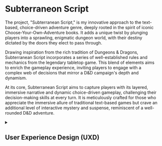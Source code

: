 # Subterraneon Script

The project, "Subterranean Script," is my innovative approach to the text-based, choice-driven adventure genre, deeply rooted in the spirit of iconic Choose-Your-Own-Adventure books. It adds a unique twist by plunging players into a sprawling, enigmatic dungeon world, with their destiny dictated by the doors they elect to pass through.

Drawing inspiration from the rich tradition of Dungeons & Dragons, Subterranean Script incorporates a series of well-established rules and mechanics from the legendary tabletop game. This blend of elements aims to enrich the gameplay experience, inviting players to engage with a complex web of decisions that mirror a D&D campaign's depth and dynamism.

At its core, Subterranean Script aims to capture players with its layered, immersive narrative and dynamic choice-driven gameplay, challenging their decision-making skills at every turn. It is meticulously crafted for those who appreciate the immersive allure of traditional text-based games but crave an additional level of interactive mystery and suspense, reminiscent of a well-rounded D&D adventure.

<details>
<summary><h2>User Experience Design (UXD)</h2></summary>

<details>
<summary><h3>Strategy</h3></summary>

<details>
<summary><h4>User Stories</h4></summary>

##### First Time Visitor Goals #####
##### Understanding Gameplay: #####
As a First Time user, I want to easily understand the main concept of the game and its gameplay mechanics.
##### Navigating Commands: #####
As a First Time user, I want to be able to effortlessly navigate through the game commands and decision-making processes.
##### Experiencing Narrative: #####
As a First Time user, I want to experience a compelling introduction to the game world and its narrative.

##### Returning Visitor Goals #####
##### Exploring New Content: #####
As a Returning user, I want to find and explore new paths, narratives, and experiences within the game that deepen my immersion.
##### Understanding Consequences: #####
As a Returning user, I want to see the consequences of my previous choices and understand how they shape my current gameplay.
##### Varied Experiences: #####
As a Returning user, I want the ability to reset the game or make different decisions, enabling varied experiences and outcomes.

#### Frequent Visitor Goals ####
##### Ongoing Adventure: #####
As a Frequent user, I want to continue my ongoing adventure, with the game storing my progress.
##### Updates and Developments: #####
As a Frequent user, I want to see if there are any new updates or developments in the game’s narrative or mechanics.
##### Social Interaction: #####
As a Frequent user, I want to share my gaming experience with others or compare my decisions and game outcomes with them.
</details>

<details>

<summary><h4>CLI Owner Goals</h4></summary>

##### Engaging Gameplay: #####
As a Command Line Application Owner, I want to offer an intuitive and immersive text-based adventure game that engages users and draws them into its narrative world.
##### User Notification: #####
As a Command Line Application Owner, I want to notify users of new game content or changes, keeping them interested and up-to-date.
##### Gathering Feedback: #####
As a Command Line Application Owner, I want to gather user feedback and experiences, which can be used to refine and expand the game.
##### Community Building: #####
As a Command Line Application Owner, I want to build a community of engaged players who are invested in the game's world and narrative.
##### Showcasing Creativity: #####
As a Command Line Application Owner, I want to be able to showcase the creative team behind the game, to promote their work and foster a deeper connection with the player base.
</details>

<details>
<summary><h4>Strategy Tradeoffs</h4></summary>

![Subterranean Script Tradeoff Table](assets/images/readme/uxd/strategy/subterranean_scipt_strategy-tradeoffs-table.png)

![Subterranean Script Tradeoff_Graph](assets/images/readme/uxd/strategy/subterranean_scipt_strategy_tradeoffs_graph.png)
</details>
</details>

<details>
<summary><h3>Scope</h3></summary>

#### Sprint 1 Features ####
- Intro to game
- Player can pick up weapon
- Player can choose a door to progress
- Player can fight an enemy
- Help text to educate the player
#### Sprint 1 Requirement Types ####
- Languages: Python
- Library: Colorama

#### Sprint 2 Features ####
- Longer game with more choices
- Sound such as music and attack sounds
#### Sprint 2 Requirement Types ####
- Languages: Python
- Library: PyAudio

#### Sprint 3 Features ####
- Ability to save
- Adaptive difficulty levels
- Player choices affect other people's games
- Social mnedia presense
- Monetisation
#### Sprint 3 Requirement Types ####
- Languages: Python
</details>

<details>
    <summary><h3>Structure</h3></summary>

Touchpoints - Command Line Interface

![Subterranean Script Information Architecture](assets/images/readme/uxd/structure/subterranean_script-information-architecture.png)

Whilst the player has the choice of left and right, this choice will be populated by a dictionary. This design will help for expansion in later scripts. In the first sprint I plan to have the first room and then a choice to enter the second room, but this diagram is an example of how it would be in the future.
</details>

</details>